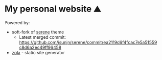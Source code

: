 # My personal website ⛰

Powered by:

- soft-fork of [serene](https://github.com/isunjn/serene) theme
  - Latest merged commit: https://github.com/isunjn/serene/commit/ea2119d6f4fcac7e5a51559c8d6a2ec49ff96458
- [zola](https://github.com/getzola/zola) - static site generator
